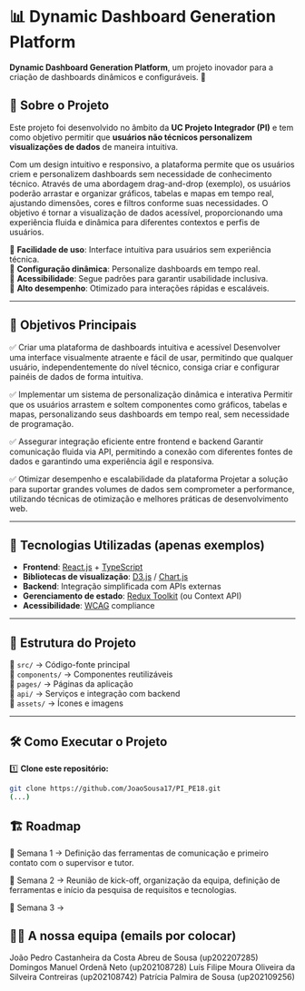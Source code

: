 # 📊 Dynamic Dashboard Generation Platform

**Dynamic Dashboard Generation Platform**, um projeto inovador para a criação de dashboards dinâmicos e configuráveis. 🚀  

## 📖 Sobre o Projeto  

Este projeto foi desenvolvido no âmbito da **UC Projeto Integrador (PI)** e tem como objetivo permitir que **usuários não técnicos personalizem visualizações de dados** de maneira intuitiva.  

Com um design intuitivo e responsivo, a plataforma permite que os usuários criem e personalizem dashboards sem necessidade de conhecimento técnico. Através de uma abordagem drag-and-drop (exemplo), os usuários poderão arrastar e organizar gráficos, tabelas e mapas em tempo real, ajustando dimensões, cores e filtros conforme suas necessidades. O objetivo é tornar a visualização de dados acessível, proporcionando uma experiência fluida e dinâmica para diferentes contextos e perfis de usuários.

🔹 **Facilidade de uso**: Interface intuitiva para usuários sem experiência técnica.  
🔹 **Configuração dinâmica**: Personalize dashboards em tempo real.  
🔹 **Acessibilidade**: Segue padrões para garantir usabilidade inclusiva.  
🔹 **Alto desempenho**: Otimizado para interações rápidas e escaláveis.  

---

## 🎯 Objetivos Principais  
 
✅ Criar uma plataforma de dashboards intuitiva e acessível
Desenvolver uma interface visualmente atraente e fácil de usar, permitindo que qualquer usuário, independentemente do nível técnico, consiga criar e configurar painéis de dados de forma intuitiva.

✅ Implementar um sistema de personalização dinâmica e interativa
Permitir que os usuários arrastem e soltem componentes como gráficos, tabelas e mapas, personalizando seus dashboards em tempo real, sem necessidade de programação.

✅ Assegurar integração eficiente entre frontend e backend
Garantir comunicação fluida via API, permitindo a conexão com diferentes fontes de dados e garantindo uma experiência ágil e responsiva. 

✅ Otimizar desempenho e escalabilidade da plataforma
Projetar a solução para suportar grandes volumes de dados sem comprometer a performance, utilizando técnicas de otimização e melhores práticas de desenvolvimento web.

---

## 🚀 Tecnologias Utilizadas (apenas exemplos)

- **Frontend**: [React.js](https://react.dev/) + [TypeScript](https://www.typescriptlang.org/)  
- **Bibliotecas de visualização**: [D3.js](https://d3js.org/) / [Chart.js](https://www.chartjs.org/)  
- **Backend**: Integração simplificada com APIs externas  
- **Gerenciamento de estado**: [Redux Toolkit](https://redux-toolkit.js.org/) (ou Context API)  
- **Acessibilidade**: [WCAG](https://www.w3.org/WAI/standards-guidelines/wcag/) compliance  

---

## 📌 Estrutura do Projeto  

📂 `src/` → Código-fonte principal  
📂 `components/` → Componentes reutilizáveis  
📂 `pages/` → Páginas da aplicação  
📂 `api/` → Serviços e integração com backend  
📂 `assets/` → Ícones e imagens  

---

## 🛠 Como Executar o Projeto  

1️⃣ **Clone este repositório:**  
```bash
git clone https://github.com/JoaoSousa17/PI_PE18.git
(...)
```

## 🏗️ Roadmap
🔹 Semana 1 → Definição das ferramentas de comunicação e primeiro contato com o supervisor e tutor.

🔹 Semana 2 → Reunião de kick-off, organização da equipa, definição de ferramentas e início da pesquisa de requisitos e tecnologias.

🔹 Semana 3 →


## 👨‍💻 A nossa equipa (emails por colocar)

João Pedro Castanheira da Costa Abreu de Sousa (up202207285)
Domingos Manuel Ordenã Neto (up202108728)
Luís Filipe Moura Oliveira da Silveira Contreiras (up202108742)
Patrícia Palmira de Sousa (up202109256)


